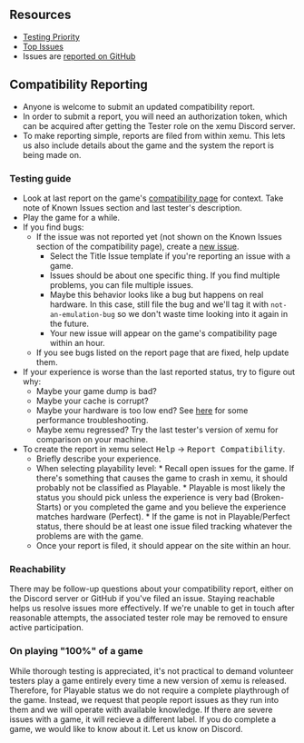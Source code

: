 ## Resources
* [Testing Priority](https://xemu.app/testing_priority)
* [Top Issues](https://xemu.app/top_issues)
* Issues are [reported on GitHub](https://github.com/xemu-project/xemu/issues)

## Compatibility Reporting
* Anyone is welcome to submit an updated compatibility report.
* In order to submit a report, you will need an authorization token, which can be acquired after getting the Tester role on the xemu Discord server.
* To make reporting simple, reports are filed from within xemu. This lets us also include details about the game and the system the report is being made on.

### Testing guide
* Look at last report on the game's [compatibility page](https://xemu.app/#compatibility) for context. Take note of Known Issues section and last tester's description.
* Play the game for a while.
* If you find bugs:
    * If the issue was not reported yet (not shown on the Known Issues section of the compatibility page), create a [new issue](https://github.com/xemu-project/xemu/issues/new/choose).
        * Select the Title Issue template if you're reporting an issue with a game.
        * Issues should be about one specific thing. If you find multiple problems, you can file multiple issues.
        * Maybe this behavior looks like a bug but happens on real hardware. In this case, still file the bug and we'll tag it with `not-an-emulation-bug` so we don't waste time looking into it again in the future.
        * Your new issue will appear on the game's compatibility page within an hour.
    * If you see bugs listed on the report page that are fixed, help update them.
* If your experience is worse than the last reported status, try to figure out why:
    * Maybe your game dump is bad?
    * Maybe your cache is corrupt?
    * Maybe your hardware is too low end? See [here](https://xemu.app/docs/troubleshooting/#windows-performance-considerations) for some performance troubleshooting.
    * Maybe xemu regressed? Try the last tester's version of xemu for comparison on your machine.
* To create the report in xemu select <kbd>Help</kbd> &rarr; <kbd>Report Compatibility</kbd>.
    * Briefly describe your experience.
    * When selecting playability level:
          * Recall open issues for the game. If there's something that causes the game to crash in xemu, it should probably not be classified as Playable.
          * Playable is most likely the status you should pick unless the experience is very bad (Broken-Starts) or you completed the game and you believe the experience matches hardware (Perfect).
          * If the game is not in Playable/Perfect status, there should be at least one issue filed tracking whatever the problems are with the game.
    * Once your report is filed, it should appear on the site within an hour.

### Reachability
There may be follow-up questions about your compatibility report, either on the Discord server or GitHub if you've filed an issue. Staying reachable helps us resolve issues more effectively. If we're unable to get in touch after reasonable attempts, the associated tester role may be removed to ensure active participation.

### On playing "100%" of a game
While thorough testing is appreciated, it's not practical to demand volunteer testers play a game entirely every time a new version of xemu is released. Therefore, for Playable status we do not require a complete playthrough of the game. Instead, we request that people report issues as they run into them and we will operate with available knowledge. If there are severe issues with a game, it will recieve a different label. If you do complete a game, we would like to know about it. Let us know on Discord.
